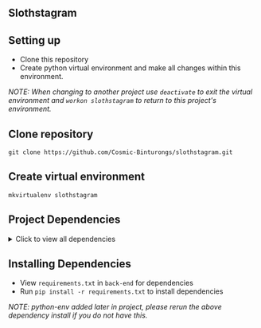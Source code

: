 ## Slothstagram

## Setting up

- Clone this repository
- Create python virtual environment and make all changes within this environment.

_NOTE: When changing to another project use `deactivate` to exit the virtual environment and `workon slothstagram` to return to this project's environment._

## Clone repository

`git clone https://github.com/Cosmic-Binturongs/slothstagram.git`

## Create virtual environment

`mkvirtualenv slothstagram`

## Project Dependencies

<details>
<summary>Click to view all dependencies</summary>
<br>
  <ul>
    <li>asgiref==3.5.1</li>
    <li>click==8.1.3</li>
    <li>dj-database-url==0.5.0</li>
    <li>Django==4.0.4</li>
    <li>django-admin==2.0.1</li>
    <li>django-cors-headers==3.11.0</li>
    <li>django-excel-base==1.0.4</li>
    <li>django-excel-response2==3.0.2</li>
    <li>django-six==1.0.4</li>
    <li>djangorestframework==3.13.1</li>
    <li>gunicorn==20.1.0</li>
    <li>psycopg2-binary==2.9.3</li>
    <li>python-dotenv==0.20.0</li>
    <li>pytz==2022.1</li>
    <li>screen==1.0.1</li>
    <li>sqlparse==0.4.2</li>
    <li>whitenoise==6.0.0</li>
    <li>xlwt==1.3.0</li>
  </ul>
</details>

## Installing Dependencies

- View `requirements.txt` in `back-end` for dependencies
- Run `pip install -r requirements.txt` to install dependencies

_NOTE: python-env added later in project, please rerun the above dependency install if you do not have this._
